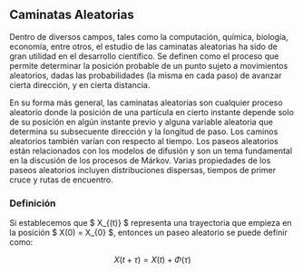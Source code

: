 ## Caminatas Aleatorias

Dentro de diversos campos, tales como la computación, química, biología, economía, entre otros, el estudio de las caminatas aleatorias ha sido de gran utilidad en el desarrollo científico. Se definen como el proceso que permite determinar la posición probable de un punto sujeto a movimientos aleatorios, dadas las probabilidades (la misma en cada paso) de avanzar cierta dirección, y en cierta distancia.

En su forma más general, las caminatas aleatorias son cualquier proceso aleatorio donde la posición de una partícula en cierto instante depende solo de su posición en algún instante previo y alguna variable aleatoria que determina su subsecuente dirección y la longitud de paso. Los caminos aleatorios también varían con respecto al tiempo. Los paseos aleatorios están relacionados con los modelos de difusión y son un tema fundamental en la discusión de los procesos de Márkov. Varias propiedades de los paseos aleatorios incluyen distribuciones dispersas, tiempos de primer cruce y rutas de encuentro.

### Definición

Si establecemos que $ X_{(t)} $ representa una trayectoria que empieza en la posición $ X(0) = X_{0} $, entonces un paseo aleatorio se puede definir como:

$$ X(t+\tau) = X(t) + \Phi(\tau) $$